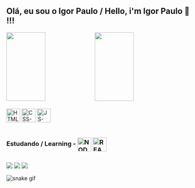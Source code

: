 ## Olá, eu sou o Igor Paulo / Hello, i'm Igor Paulo 👋 !!!
<!-- Status Section -->

<div> 
  <img height="180em" width="45%" src= "[https://github-readme-stats.vercel.app/](https://github-readme-stats.vercel.app/)api?username=igorpssantana&count_private=true&show_icons=true&theme=tokyonight"/>
  <img height="180em" width="45%" src= "[https://github-readme-stats.vercel.app/](https://github-readme-stats-rho-green.vercel.app/)api/top-langs/?username=igorpssantana&layout=compact&theme=tokyonight"/>
</div>

<!-- Learning Section -->

<div style="display: inline_block"><br>
  <img alt="HTML-icon" align="center" height="36em" src="https://cdn.jsdelivr.net/gh/devicons/devicon/icons/html5/html5-original.svg" />
  
  <img alt="CSS-icon" align="center" height="36em" src="https://cdn.jsdelivr.net/gh/devicons/devicon/icons/css3/css3-original.svg" />
  
  <img alt="JS-icon" align="center" height="36em" src="https://cdn.jsdelivr.net/gh/devicons/devicon/icons/javascript/javascript-original.svg" />
</div>

<div style="display: inline_block"><br>
  <h3> Estudando / Learning - 
    <img alt="NODEJS-icon" align="center" height="36em" src="https://cdn.jsdelivr.net/gh/devicons/devicon/icons/nodejs/nodejs-original.svg" />
    <img alt="REACTJS-icon" align="center" height="36em" src="https://cdn.jsdelivr.net/gh/devicons/devicon/icons/react/react-original.svg" />
  </h3>
</div>
                
  
##
 
<!-- Contact-Me Section -->

<div style="display: inline_block">
    <a href="mailTo:igorpaulo450@gmail.com"> <img src="https://img.shields.io/badge/Gmail-D14836?style=for-the-badge&logo=gmail&logoColor=white" target="_blank"></a>
    <a href="https://instagram.com/igorpaulossantana" target="_blank"><img src="https://img.shields.io/badge/-Instagram-%23E4405F?style=for-the-badge&logo=instagram&logoColor=white" target="_blank"></a>
     <a href="https://www.linkedin.com/in/igor-paulo-360bba1b2/" target="_blank"><img src="https://img.shields.io/badge/-LinkedIn-%230077B5?style=for-the-badge&logo=linkedin&logoColor=white" target="_blank"></a>
</div>


![snake gif](https://github.com/igorpssantana/igorpssantana/blob/output/github-contribution-grid-snake.svg)

##





  

  
  
  
     







